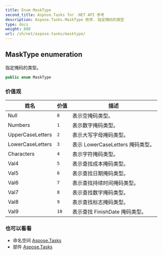 ```yaml
---
title: Enum MaskType
second_title: Aspose.Tasks for .NET API 参考
description: Aspose.Tasks.MaskType 枚举. 指定掩码的类型
type: docs
weight: 880
url: /zh/net/aspose.tasks/masktype/
---
```

## MaskType enumeration

指定掩码的类型。

```csharp
public enum MaskType
```

### 价值观

| 姓名 | 价值 | 描述 |
| --- | --- | --- |
| Null | `0` | 表示空掩码类型。 |
| Numbers | `1` | 表示数字掩码类型。 |
| UpperCaseLetters | `2` | 表示大写字母掩码类型。 |
| LowerCaseLetters | `3` | 表示 LowerCaseLetters 掩码类型。 |
| Characters | `4` | 表示字符掩码类型。 |
| Val4 | `5` | 表示查找成本掩码类型。 |
| Val5 | `6` | 表示查找日期掩码类型。 |
| Val6 | `7` | 表示查找持续时间掩码类型。 |
| Val7 | `8` | 表示查找数字掩码类型。 |
| Val8 | `9` | 表示查找标志掩码类型。 |
| Val9 | `10` | 表示查找 FinishDate 掩码类型。 |

### 也可以看看

* 命名空间 [Aspose.Tasks](../../aspose.tasks/)
* 部件 [Aspose.Tasks](../../)


